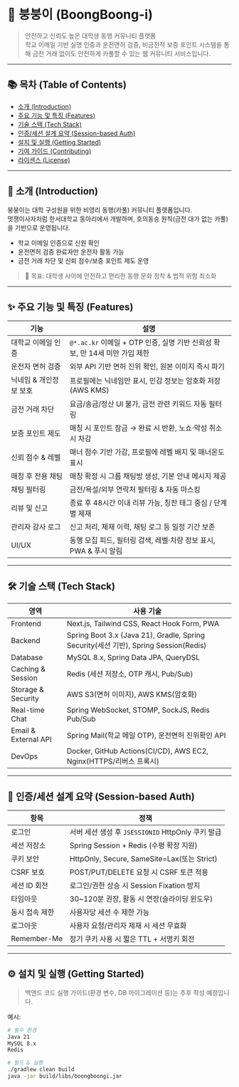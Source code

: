 # 🚗 붕붕이 (BoongBoong-i)

> 안전하고 신뢰도 높은 대학생 동행 커뮤니티 플랫폼  
> 학교 이메일 기반 실명 인증과 운전면허 검증, 비금전적 보증 포인트 시스템을 통해 금전 거래 없이도 안전하게 카풀할 수 있는 웹 커뮤니티 서비스입니다.

---

## 📚 목차 (Table of Contents)
- [소개 (Introduction)](#-소개-introduction)
- [주요 기능 및 특징 (Features)](#-주요-기능-및-특징-features)
- [기술 스택 (Tech Stack)](#-기술-스택-tech-stack)
- [인증/세션 설계 요약 (Session-based Auth)](#-인증세션-설계-요약-session-based-auth)
- [설치 및 실행 (Getting Started)](#-설치-및-실행-getting-started)
- [기여 가이드 (Contributing)](#-기여-가이드-contributing)
- [라이센스 (License)](#-라이센스-license)

---

## 🧭 소개 (Introduction)

붕붕이는 대학 구성원을 위한 비영리 동행(카풀) 커뮤니티 플랫폼입니다.  
멋쟁이사자처럼 한서대학교 동아리에서 개발하며, 호의동승 원칙(금전 대가 없는 카풀)을 기반으로 운영됩니다.  

- 학교 이메일 인증으로 신원 확인  
- 운전면허 검증 완료자만 운전자 활동 가능  
- 금전 거래 차단 및 신뢰 점수/보증 포인트 제도 운영  

> 🎯 목표: 대학생 사이에 안전하고 편리한 동행 문화 정착 & 법적 위험 최소화

---

## ✨ 주요 기능 및 특징 (Features)

| 기능 | 설명 |
|------|------|
| 대학교 이메일 인증 | `@*.ac.kr` 이메일 + OTP 인증, 실명 기반 신뢰성 확보, 만 14세 미만 가입 제한 |
| 운전자 면허 검증 | 외부 API 기반 면허 진위 확인, 원본 이미지 즉시 파기 |
| 닉네임 & 개인정보 보호 | 프로필에는 닉네임만 표시, 민감 정보는 암호화 저장 (AWS KMS) |
| 금전 거래 차단 | 요금/송금/정산 UI 불가, 금전 관련 키워드 자동 필터링 |
| 보증 포인트 제도 | 매칭 시 포인트 잠금 → 완료 시 반환, 노쇼·악성 취소 시 차감 |
| 신뢰 점수 & 레벨 | 매너 점수 기반 가감, 프로필에 레벨 배지 및 매너온도 표시 |
| 매칭 후 전용 채팅 | 매칭 확정 시 그룹 채팅방 생성, 기본 안내 메시지 제공 |
| 채팅 필터링 | 금전/욕설/외부 연락처 필터링 & 자동 마스킹 |
| 리뷰 및 신고 | 종료 후 48시간 이내 리뷰 가능, 칭찬 태그 중심 / 단계별 제재 |
| 관리자 감사 로그 | 신고 처리, 제재 이력, 채팅 로그 등 일정 기간 보존 |
| UI/UX | 동행 모집 피드, 필터링 검색, 레벨·차량 정보 표시, PWA & 푸시 알림 |

---

## 🛠 기술 스택 (Tech Stack)

| 영역 | 사용 기술 |
|------|-----------|
| Frontend | Next.js, Tailwind CSS, React Hook Form, PWA |
| Backend | Spring Boot 3.x (Java 21), Gradle, Spring Security(세션 기반), Spring Session(Redis) |
| Database | MySQL 8.x, Spring Data JPA, QueryDSL |
| Caching & Session | Redis (세션 저장소, OTP 캐시, Pub/Sub) |
| Storage & Security | AWS S3(면허 이미지), AWS KMS(암호화) |
| Real-time Chat | Spring WebSocket, STOMP, SockJS, Redis Pub/Sub |
| Email & External API | Spring Mail(학교 메일 OTP), 운전면허 진위확인 API |
| DevOps | Docker, GitHub Actions(CI/CD), AWS EC2, Nginx(HTTPS/리버스 프록시) |

---

## 🔐 인증/세션 설계 요약 (Session-based Auth)

| 항목 | 정책 |
|------|------|
| 로그인 | 서버 세션 생성 후 `JSESSIONID` HttpOnly 쿠키 발급 |
| 세션 저장소 | Spring Session + Redis (수평 확장 지원) |
| 쿠키 보안 | HttpOnly, Secure, SameSite=Lax(또는 Strict) |
| CSRF 보호 | POST/PUT/DELETE 요청 시 CSRF 토큰 적용 |
| 세션 ID 회전 | 로그인/권한 상승 시 Session Fixation 방지 |
| 타임아웃 | 30~120분 권장, 활동 시 연장(슬라이딩 윈도우) |
| 동시 접속 제한 | 사용자당 세션 수 제한 가능 |
| 로그아웃 | 사용자 요청/관리자 제재 시 세션 무효화 |
| Remember-Me | 장기 쿠키 사용 시 짧은 TTL + 서명키 회전 |

---

## ⚙ 설치 및 실행 (Getting Started)

> 백엔드 코드 실행 가이드(환경 변수, DB 마이그레이션 등)는 추후 작성 예정입니다.

예시:
```bash
# 필수 환경
Java 21
MySQL 8.x
Redis

# 빌드 & 실행
./gradlew clean build
java -jar build/libs/boongboongi.jar
